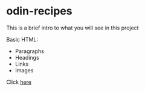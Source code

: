 # odin-recipes

This is a brief intro to what you will see in this project

Basic HTML:
  - Paragraphs
  - Headings
  - Links
  - Images

Click [here](https://comfybonfire.github.io/odin-recipes/)